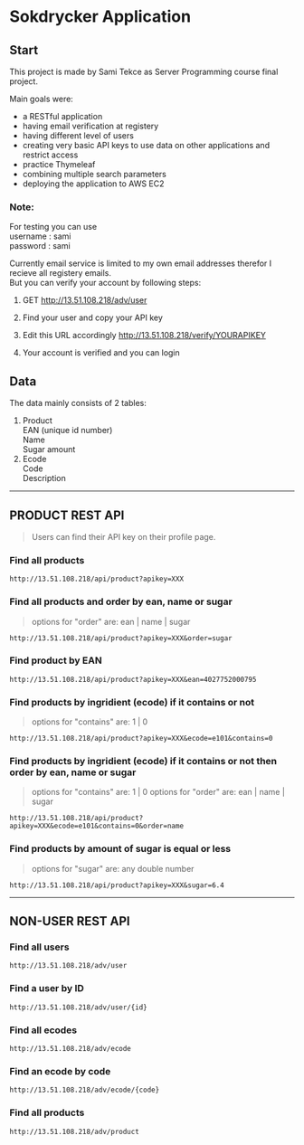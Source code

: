 # Sokdrycker Application

## Start

This project is made by Sami Tekce as Server Programming course final project.

Main goals were:
- a RESTful application
- having email verification at registery
- having different level of users
- creating very basic API keys to use data on other applications and restrict access
- practice Thymeleaf
- combining multiple search parameters
- deploying the application to AWS EC2

### Note: 

For testing you can use  
username : sami  
password : sami


Currently email service is limited to my own email addresses therefor I recieve all registery emails.  
But you can verify your account by following steps:  

1) GET http://13.51.108.218/adv/user  

2) Find your user and copy your API key

3) Edit this URL accordingly http://13.51.108.218/verify/YOURAPIKEY  

4) Your account is verified and you can login

## Data

The data mainly consists of 2 tables:  
1) Product  
    EAN (unique id number)  
    Name  
    Sugar amount  
2) Ecode  
    Code  
    Description  

---

## PRODUCT REST API

> Users can find their API key on their profile page.

### Find all products

```
http://13.51.108.218/api/product?apikey=XXX
```

### Find all products and order by ean, name or sugar

> options for "order" are: ean | name | sugar

```
http://13.51.108.218/api/product?apikey=XXX&order=sugar
```
### Find product by EAN

```
http://13.51.108.218/api/product?apikey=XXX&ean=4027752000795
```
### Find products by ingridient (ecode) if it contains or not

> options for "contains" are: 1 | 0

```
http://13.51.108.218/api/product?apikey=XXX&ecode=e101&contains=0
```


### Find products by ingridient (ecode) if it contains or not then order by ean, name or sugar

> options for "contains" are: 1 | 0
> options for "order" are: ean | name | sugar

```
http://13.51.108.218/api/product?apikey=XXX&ecode=e101&contains=0&order=name
```

### Find products by amount of sugar is equal or less

> options for "sugar" are: any double number

```
http://13.51.108.218/api/product?apikey=XXX&sugar=6.4
```
---

## NON-USER REST API


### Find all users

```
http://13.51.108.218/adv/user 
```

### Find a user by ID

```
http://13.51.108.218/adv/user/{id}
```

### Find all ecodes
```
http://13.51.108.218/adv/ecode
```

### Find an ecode by code
```
http://13.51.108.218/adv/ecode/{code}
```
### Find all products
```
http://13.51.108.218/adv/product
```
